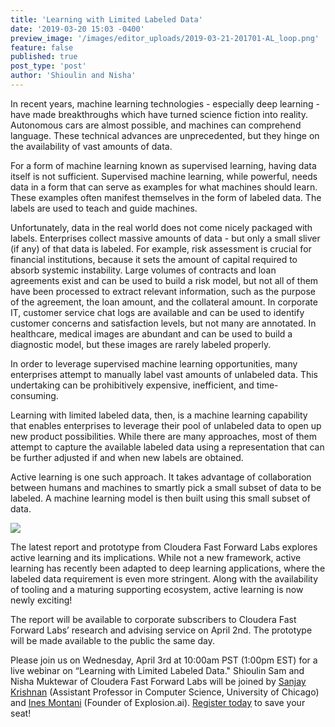 ```yaml
---
title: 'Learning with Limited Labeled Data'
date: '2019-03-20 15:03 -0400'
preview_image: '/images/editor_uploads/2019-03-21-201701-AL_loop.png'
feature: false
published: true
post_type: 'post'
author: 'Shioulin and Nisha'
---
```


In recent years, machine learning technologies - especially deep learning - have made breakthroughs which have turned science fiction into reality. Autonomous cars are almost possible, and machines can comprehend language. These technical advances are unprecedented, but they hinge on the availability of vast amounts of data.

For a form of machine learning known as supervised learning, having data itself is not sufficient. Supervised machine learning, while powerful, needs data in a form that can serve as examples for what machines should learn. These examples often manifest themselves in the form of labeled data. The labels are used to teach and guide machines.

Unfortunately, data in the real world does not come nicely packaged with labels. Enterprises collect massive amounts of data - but only a small sliver (if any) of that data is labeled. For example, risk assessment is crucial for financial institutions, because it sets the amount of capital required to absorb systemic instability. Large volumes of contracts and loan agreements exist and can be used to build a risk model, but not all of them have been processed to extract relevant information, such as the purpose of the agreement, the loan amount, and the collateral amount. In corporate IT, customer service chat logs are available and can be used to identify customer concerns and satisfaction levels, but not many are annotated. In healthcare, medical images are abundant and can be used to build a diagnostic model, but these images are rarely labeled properly.

In order to leverage supervised machine learning opportunities, many enterprises attempt to manually label vast amounts of unlabeled data. This undertaking can be prohibitively expensive, inefficient, and time-consuming.

Learning with limited labeled data, then, is a machine learning capability that enables enterprises to leverage their pool of unlabeled data to open up new product possibilities. While there are many approaches, most of them attempt to capture the available labeled data using a representation that can be further adjusted if and when new labels are obtained.

Active learning is one such approach. It takes advantage of collaboration between humans and machines to smartly pick a small subset of data to be labeled. A machine learning model is then built using this small subset of data.

![](/images/editor_uploads/2019-03-21-201701-AL_loop.png)

The latest report and prototype from Cloudera Fast Forward Labs explores active learning and its implications. While not a new framework, active learning has recently been adapted to deep learning applications, where the labeled data requirement is even more stringent. Along with the availability of tooling and a maturing supporting ecosystem, active learning is now newly exciting!

The report will be available to corporate subscribers to Cloudera Fast Forward Labs’ research and advising service on April 2nd. The prototype will be made available to the public the same day.

Please join us on Wednesday, April 3rd at 10:00am PST (1:00pm EST) for a live webinar on “Learning with Limited Labeled Data." Shioulin Sam and Nisha Muktewar of Cloudera Fast Forward Labs will be joined by [Sanjay Krishnan](https://www.linkedin.com/in/sanjay-krishnan-b4a7249/) (Assistant Professor in Computer Science, University of Chicago) and [Ines Montani](https://www.linkedin.com/in/inesmontani/) (Founder of Explosion.ai). [Register today](https://www.cloudera.com/about/events/webinars/learning_with_limited_labeled_data.html?utm_medium=organicsocial&utm_source=blog&utm_campaign=ml&src=organicsocial&cid=70134000001YifA&utm_content=FF10_Blog_AMER_Webinar_2019-04-03) to save your seat!
